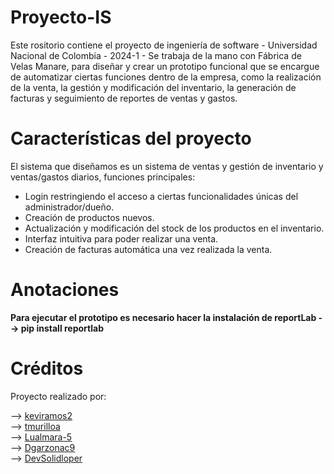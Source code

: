 # Proyecto-IS
Este rositorio contiene el proyecto de ingeniería de software - Universidad Nacional de Colombia - 2024-1 - Se trabaja de la mano con Fábrica de Velas Manare, para diseñar y crear un prototipo funcional que se encargue de automatizar ciertas funciones dentro de la empresa, como la realización de la venta, la gestión y modificación del inventario, la generación de facturas y seguimiento de reportes de ventas y gastos.  
# Características del proyecto  
El sistema que diseñamos es un sistema de ventas y gestión de inventario y ventas/gastos diarios, funciones principales:
 - Login restringiendo el acceso a ciertas funcionalidades únicas del administrador/dueño.
 - Creación de productos nuevos.
 - Actualización y modificación del stock de los productos en el inventario.
 - Interfaz intuitiva para poder realizar una venta.
 - Creación de facturas automática una vez realizada la venta.

# Anotaciones   
**Para ejecutar el prototipo es necesario hacer la instalación de reportLab --> pip install reportlab**

# Créditos  
Proyecto realizado por:   
  
--> <a href="https://github.com/kevinramos2">keviramos2</a>  
--> <a href="https://github.com/tmurilloa">tmurilloa</a>   
--> <a href="https://github.com/Lualmara-5">Lualmara-5</a>  
--> <a href="https://github.com/Dgarzonac">Dgarzonac9</a>  
--> <a href="https://github.com/DevSolidloper">DevSolidloper</a>  


